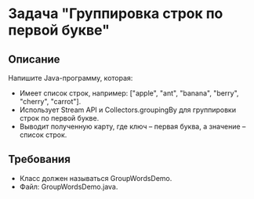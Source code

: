 # Задача "Группировка строк по первой букве"

## Описание

Напишите Java-программу, которая:

- Имеет список строк, например: ["apple", "ant", "banana", "berry", "cherry", "carrot"].
- Использует Stream API и Collectors.groupingBy для группировки строк по первой букве.
- Выводит полученную карту, где ключ – первая буква, а значение – список строк.

## Требования

- Класс должен называться GroupWordsDemo.
- Файл: GroupWordsDemo.java.
